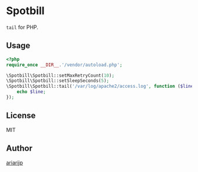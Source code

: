 # Spotbill

`tail` for PHP.

## Usage

```php
<?php
require_once __DIR__.'/vendor/autoload.php';

\Spotbill\Spotbill::setMaxRetryCount(10);
\Spotbill\Spotbill::setSleepSeconds(5);
\Spotbill\Spotbill::tail('/var/log/apache2/access.log', function ($line) {
    echo $line;
});
```

## License

MIT

## Author

[ariarijp](https://github.com/ariarijp)
